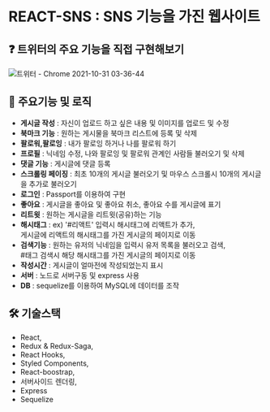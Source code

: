 # REACT-SNS : SNS 기능을 가진 웹사이트

## ❓ 트위터의 주요 기능을 직접 구현해보기

![트위터 - Chrome 2021-10-31 03-36-44](https://user-images.githubusercontent.com/52102550/139556318-4e62cdcf-1df5-417b-b9ef-6fce0a7b80c9.gif)

## 🔔 주요기능 및 로직
- **게시글 작성** : 자신이 업로드 하고 싶은 내용 및 이미지를 업로드 및 수정
- **북마크 기능** : 원하는 게시물을 북마크 리스트에 등록 및 삭제
- **팔로워,팔로잉** : 내가 팔로잉 하거나 나를 팔로워 하기
- **프로필** : 닉네임 수정, 나와 팔로잉 및 팔로워 관계인 사람들 불러오기 및 삭제
- **댓글 기능** : 게시글에 댓글 등록
- **스크롤링 페이징** : 최초 10개의 게시글 불러오기 및 마우스 스크롤시 10개의 게시글을 추가로 불러오기
- **로그인** : Passport를 이용하여 구현
- **좋아요** : 게시글을 좋아요 및 좋아요 취소, 좋아요 수를 게시글에 표기
- **리트윗** : 원하는 게시글을 리트윗(공유)하는 기능
- **해시태그** : ex) '#리액트'  입력시 해시태그에 리액트가 추가, <br>게시글에 리액트의 해시태그를 가진 게시글의 페이지로 이동
- **검색기능** : 원하는 유저의 닉네임을 입력시 유저 목록을 불러오고 검색, <br> #태그 검색시 해당 해시태그를 가진 게시글의 페이지로 이동
- **작성시간** : 게시글이 얼마전에 작성되었는지 표시
- **서버** : 노드로 서버구동 및 express 사용
- **DB** : sequelize를 이용하여 MySQL에 데이터를 조작


## 🛠 기술스택 
   -  React,
   -  Redux & Redux-Saga, 
   -  React Hooks, 
   -  Styled Components, 
   -  React-boostrap, 
   -  서버사이드 렌더링,
   -  Express
   -  Sequelize 
